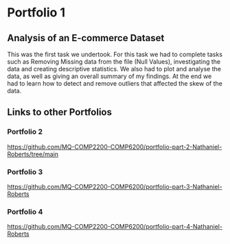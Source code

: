 # Portfolio 1
## Analysis of an E-commerce Dataset
This was the first task we undertook. For this task we had to complete tasks such as Removing Missing data from the file (Null Values), investigating the data and creating descriptive statistics. We also had to plot and analyse the data, as well as giving an overall summary of my findings. At the end we had to learn how to detect and remove outliers that affected the skew of the data.

## Links to other Portfolios
### Portfolio 2
https://github.com/MQ-COMP2200-COMP6200/portfolio-part-2-Nathaniel-Roberts/tree/main

### Portfolio 3
https://github.com/MQ-COMP2200-COMP6200/portfolio-part-3-Nathaniel-Roberts

### Portfolio 4
https://github.com/MQ-COMP2200-COMP6200/portfolio-part-4-Nathaniel-Roberts